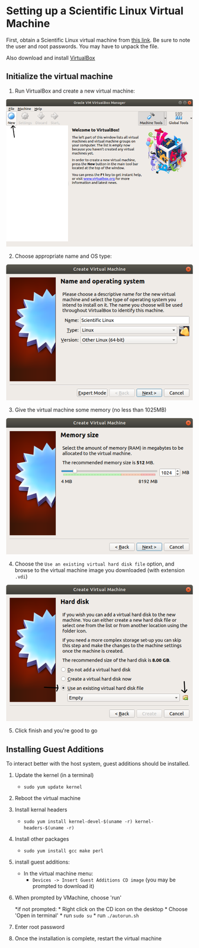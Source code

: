 # Setting up a Scientific Linux Virtual Machine

First, obtain a Scientific Linux virtual machine from [this link](https://www.osboxes.org/scientific-linux/).
Be sure to note the user and root passwords.
You may have to unpack the file.

Also download and install [VirtualBox](https://www.virtualbox.org/)

## Initialize the virtual machine

1. Run VirtualBox and create a new virtual machine:

![new VM](img/VB1.png "Create new VM")

2. Choose appropriate name and OS type:

![name VM](img/VB2.png "Name VM")

3. Give the virtual machine some memory (no less than 1025MB)

![memory](img/VB3.png "Memory")

4. Choose the `Use an existing virtual hard disk file` option, and browse to the virtual machine image you downloaded (with extension `.vdi`)

![HD](img/VB4.png "HD")

5. Click finish and you're good to go

## Installing Guest Additions

To interact better with the host system, guest additions should be installed.

1. Update the kernel (in a terminal)

    * `sudo yum update kernel`

2. Reboot the virtual machine

3. Install kernal headers

    * `sudo yum install kernel-devel-$(uname -r) kernel-headers-$(uname -r)`

4. Install other packages

    * `sudo yum install gcc make perl`

5. install guest additions:

    * In the virtual machine menu:
        * `Devices -> Insert Guest Additions CD image`	(you may be prompted to download it)

6. When prompted by VMachine, choose 'run'

    *if not prompted:
        * Right click on the CD icon on the desktop
        * Choose 'Open in terminal'
        * run `sudo su`
        * run `./autorun.sh`

7. Enter root password
8. Once the installation is complete, restart the virtual machine

